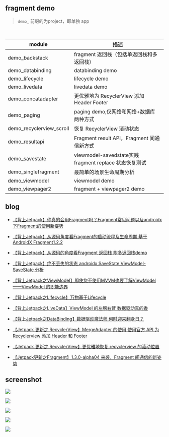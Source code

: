 ##  fragment demo

> `demo_` 前缀的为project，即单独 app

<br>

| module | 描述                |
|----------------------|-----------------------------|
| demo\_backstack      | fragment 返回栈（包括单返回栈和多返回栈）      |
| demo\_databinding      | databinding demo      |
| demo\_lifecycle      | lifecycle demo      |
| demo\_livedata       | livedata demo      |
| demo\_concatadapter   | 更优雅地为 RecyclerView 添加 Header Footer     |
| demo\_paging         | paging demo,仅网络和网络+数据库 两种方式     |
| demo\_recyclerview_scroll         | 恢复 RecyclerView 滚动状态    |
| demo\_resultapi      | Fragment result API，Fragment 间通信新方式 |
| demo\_savestate      | viewmodel-savedstate实践 fragment replace 状态恢复测试 |
| demo\_singlefragment | 最简单的场景生命周期分析                |
| demo\_viewmodel      | viewmodel demo      |
| demo\_viewpager2     | fragment \+ viewpager2 demo |



## blog

- [【背上Jetpack】你真的会用Fragment吗？Fragment常见问题以及androidx下Fragment的使用新姿势](https://juejin.im/post/5e5cd8686fb9a07cbc269d10)

- [【背上Jetpack】从源码角度看Fragment的启动流程及生命周期 基于AndroidX Fragment1.2.2](https://juejin.im/post/5e67523551882549003d2c4f)

- [【背上Jetpack】从源码的角度看Fragment 返回栈 附多返回栈demo](https://juejin.im/post/5e6e50a3518825490762098b)

- [【背上Jetpack】绝不丢失的状态 androidx SaveState ViewModel-SaveState 分析](https://juejin.im/post/5e738d12518825495d69cfb9)

- [【背上Jetpack之ViewModel】即使您不使用MVVM也要了解ViewModel ——ViewModel 的职能边界](https://juejin.im/post/5e786d415188255e00661a4e)<br>

- [【背上Jetpack之Lifecycle】万物基于Lifecycle](https://juejin.im/post/5e8348bef265da47e02a6ce2)

- [【背上Jetpack之LiveData】ViewModel 的左膀右臂 数据驱动真的香](https://juejin.im/post/5e834bb5f265da480d61668d)

- [【背上Jetpack之DataBinding】数据驱动魔法师 何时迎来翻身日？](https://juejin.im/post/5e8ef0bc518825736b749705)

- [【Jetpack 更新之 RecyclerView】MergeAdapter 的使用 使用官方 API 为 Recyclerview 添加 Header 和 Footer](https://juejin.im/post/5e86ffea51882573ba207a19)

- [【Jetpack 更新之 RecyclerView】更优雅地恢复 recyclerview 的滚动位置](https://juejin.im/post/5eba4d5f6fb9a0436545b6e5)

- [【Jetpack更新之Fragment】1.3.0-alpha04 来袭，Fragment 间通信的新姿势](https://juejin.im/post/5eaa471bf265da7bad3536bd)


## screenshot

![](./screenshot/screenshot1.gif)

![](./screenshot/screenshot2.gif)

![](./screenshot/screenshot3.gif)

![](./screenshot/screenshot4.gif)

![](https://gitee.com/flywith24/Album/raw/master/img/20200512111315.gif)